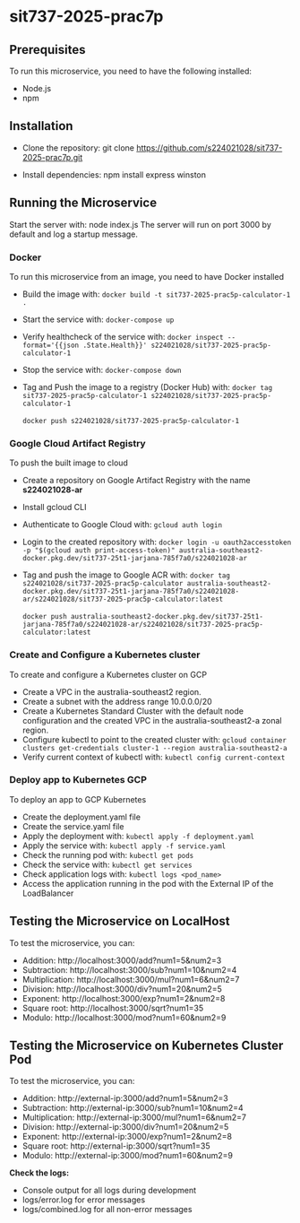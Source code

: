 # sit737-2025-prac7p

## Prerequisites
To run this microservice, you need to have the following installed:
- Node.js
- npm

## Installation
- Clone the repository:
git clone https://github.com/s224021028/sit737-2025-prac7p.git

- Install dependencies:
npm install express winston

## Running the Microservice
Start the server with:
node index.js
The server will run on port 3000 by default and log a startup message.

### Docker
To run this microservice from an image, you need to have Docker installed

- Build the image with:
```docker build -t sit737-2025-prac5p-calculator-1 .```

- Start the service with:
```docker-compose up```

- Verify healthcheck of the service with:
```docker inspect --format='{{json .State.Health}}' s224021028/sit737-2025-prac5p-calculator-1```

- Stop the service with:
```docker-compose down```

- Tag and Push the image to a registry (Docker Hub) with:
```docker tag sit737-2025-prac5p-calculator-1 s224021028/sit737-2025-prac5p-calculator-1```<br><br>
```docker push s224021028/sit737-2025-prac5p-calculator-1```

### Google Cloud Artifact Registry
To push the built image to cloud

- Create a repository on Google Artifact Registry with the name <b>s224021028-ar</b>
- Install gcloud CLI

- Authenticate to Google Cloud with:
```gcloud auth login```

- Login to the created repository with:
```docker login -u oauth2accesstoken -p "$(gcloud auth print-access-token)" australia-southeast2-docker.pkg.dev/sit737-25t1-jarjana-785f7a0/s224021028-ar```

- Tag and push the image to Google ACR with:
```docker tag s224021028/sit737-2025-prac5p-calculator australia-southeast2-docker.pkg.dev/sit737-25t1-jarjana-785f7a0/s224021028-ar/s224021028/sit737-2025-prac5p-calculator:latest```<br><br>
```docker push australia-southeast2-docker.pkg.dev/sit737-25t1-jarjana-785f7a0/s224021028-ar/s224021028/sit737-2025-prac5p-calculator:latest```

### Create and Configure a Kubernetes cluster
To create and configure a Kubernetes cluster on GCP

- Create a VPC in the australia-southeast2 region.
- Create a subnet with the address range 10.0.0.0/20
- Create a Kubernetes Standard Cluster with the default node configuration and the created VPC in the australia-southeast2-a zonal region.
- Configure kubectl to point to the created cluster with:
```gcloud container clusters get-credentials cluster-1 --region australia-southeast2-a```
- Verify current context of kubectl with:
```kubectl config current-context```

### Deploy app to Kubernetes GCP
To deploy an app to GCP Kubernetes

- Create the deployment.yaml file
- Create the service.yaml file
- Apply the deployment with:
```kubectl apply -f deployment.yaml```
- Apply the service with:
```kubectl apply -f service.yaml```
- Check the running pod with:
```kubectl get pods```
- Check the service with:
```kubectl get services```
- Check application logs with:
```kubectl logs <pod_name>```
- Access the application running in the pod with the External IP of the LoadBalancer

## Testing the Microservice on LocalHost
To test the microservice, you can:

- Addition: http://localhost:3000/add?num1=5&num2=3
- Subtraction: http://localhost:3000/sub?num1=10&num2=4
- Multiplication: http://localhost:3000/mul?num1=6&num2=7
- Division: http://localhost:3000/div?num1=20&num2=5
- Exponent: http://localhost:3000/exp?num1=2&num2=8
- Square root: http://localhost:3000/sqrt?num1=35
- Modulo: http://localhost:3000/mod?num1=60&num2=9

## Testing the Microservice on Kubernetes Cluster Pod
To test the microservice, you can:

- Addition: http://external-ip:3000/add?num1=5&num2=3
- Subtraction: http://external-ip:3000/sub?num1=10&num2=4
- Multiplication: http://external-ip:3000/mul?num1=6&num2=7
- Division: http://external-ip:3000/div?num1=20&num2=5
- Exponent: http://external-ip:3000/exp?num1=2&num2=8
- Square root: http://external-ip:3000/sqrt?num1=35
- Modulo: http://external-ip:3000/mod?num1=60&num2=9

<b>Check the logs:</b>

- Console output for all logs during development
- logs/error.log for error messages
- logs/combined.log for all non-error messages
